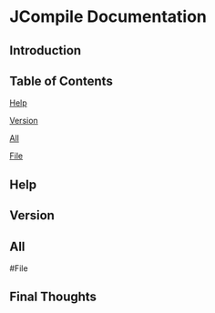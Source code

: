 # JCompile Documentation

## Introduction

## Table of Contents
[Help](#help)

[Version](#version)

[All](#all)

[File](#file)

## Help

## Version

## All

#File

## Final Thoughts
